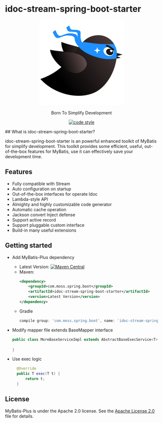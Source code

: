 # idoc-stream-spring-boot-starter
<p align="center">
  <a href="https://github.com/DavidYangYong/idoc-stream-spring-boot-starter">
   <img alt="idoc-stream-spring-boot-starter-Logo" src="https://raw.githubusercontent.com/baomidou/logo/master/mybatis-plus-logo-new-mini.png">
  </a>
</p>

<p align="center">
  Born To Simplify Development
</p>

<p align="center">
  <a href="https://www.apache.org/licenses/LICENSE-2.0">
    <img alt="code style" src="https://img.shields.io/badge/license-Apache%202-4EB1BA.svg?style=flat-square">
  </a>
</p>
## What is idoc-stream-spring-boot-starter?

idoc-stream-spring-boot-starter is an powerful enhanced toolkit of MyBatis for simplify development. This toolkit provides some efficient, useful, out-of-the-box features for MyBatis, use it can effectively save your development time.

## Features

- Fully compatible with Stream
-   Auto configuration on startup
- Out-of-the-box interfaces for operate Idoc
-   Lambda-style API
-   Almighty and highly customizable code generator
- Automatic cache operation
- Jackson convert Inject defense
-   Support active record
-   Support pluggable custom interface
-   Build-in many useful extensions

## Getting started

-   Add MyBatis-Plus dependency
    - Latest Version: [![Maven Central](https://img.shields.io/maven-central/v/com.baomidou/mybatis-plus.svg)](https://search.maven.org/search?q=g:com.baomidou%20a:mybatis-*)
    - Maven:
      ```xml
      <dependency>
          <groupId>com.moss.spring.boot</groupId>
          <artifactId>idoc-stream-spring-boot-starter</artifactId>
          <version>Latest Version</version>
      </dependency>
      ```
    - Gradle
      ```groovy
      compile group: 'com.moss.spring.boot', name: 'idoc-stream-spring-boot-starter', version: 'Latest Version'
      ```
-   Modify mapper file extends BaseMapper interface

    ```java
    public class MoreBaseServiceImpl extends AbstractBaseExecService<T> implements IBaseExecService<T> {
    
    }
    ```

- Use exec logic
  ``` java
  	@Override
	public T exec(T t) {
		return t;
	}
  ```
## License

MyBatis-Plus is under the Apache 2.0 license. See the [Apache License 2.0](http://www.apache.org/licenses/LICENSE-2.0) file for details.
